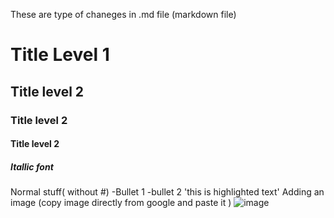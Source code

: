 These are type of chaneges in .md file (markdown file)
# Title Level 1
## Title level 2
### Title level 2
#### Title level 2
##### Itallic font
Normal stuff( without #)
-Bullet 1
-bullet 2
'this is highlighted text'
Adding an image (copy image directly from google and paste it )
![image](https://github.com/rahul201025/demoproject/assets/112701323/c735b6d3-7642-403d-a09d-06dd121eae19)

